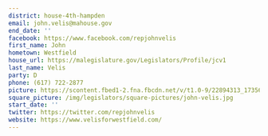 ```yaml
---
district: house-4th-hampden
email: john.velis@mahouse.gov
end_date: ''
facebook: https://www.facebook.com/repjohnvelis
first_name: John
hometown: Westfield
house_url: https://malegislature.gov/Legislators/Profile/jcv1
last_name: Velis
party: D
phone: (617) 722-2877
picture: https://scontent.fbed1-2.fna.fbcdn.net/v/t1.0-9/22894313_1735642299779475_6524822387304740483_n.jpg?_nc_cat=103&_nc_ht=scontent.fbed1-2.fna&oh=c572ca6c87adc31bd635020dade9654b&oe=5CC4DDFB
square_picture: /img/legislators/square-pictures/john-velis.jpg
start_date: ''
twitter: https://twitter.com/repjohnvelis
website: https://www.velisforwestfield.com/
---
```

